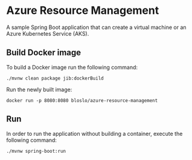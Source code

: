 # Azure Resource Management

A sample Spring Boot application that can create a virtual machine
or an Azure Kubernetes Service (AKS).

## Build Docker image

To build a Docker image run the following command:

```shell
./mvnw clean package jib:dockerBuild
```

Run the newly built image:

```shell
docker run -p 8080:8080 bloslo/azure-resource-management
```

## Run

In order to run the application without building a container, execute the
following command:

```shell
./mvnw spring-boot:run
```
